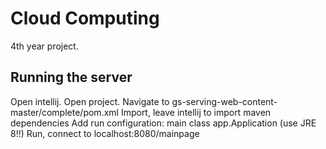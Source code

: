 # Cloud Computing

4th year project.

## Running the server

Open intellij. Open project.
Navigate to gs-serving-web-content-master/complete/pom.xml
Import, leave intellij to import maven dependencies
Add run configuration:
	main class app.Application
	(use JRE 8!!)
	Run, connect to localhost:8080/mainpage
